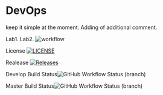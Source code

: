 # DevOps

keep it simple at the moment. Adding of additional comment.

Lab1. Lab2. ![workflow](https://github.com/DonisioRash/sem/actions/workflows/main.yml/badge.svg)

License [![LICENSE](https://img.shields.io/github/license/DonisioRash/sem.svg?style=flat-square)](https://github.com/DonisioRash/sem/blob/master/LICENSE)

Realease [![Releases](https://img.shields.io/github/release/DonisioRash/sem/all.svg?style=flat-square)](https://github.com/DonisioRash/sem/releases)

Develop Build Status![GitHub Workflow Status (branch)](https://img.shields.io/github/actions/workflow/status/DonisioRash/sem/main.yml?branch=Develop)

Master Build Status![GitHub Workflow Status (branch)](https://img.shields.io/github/actions/workflow/status/DonisioRash/sem/main.yml?branch=master)